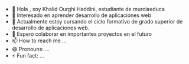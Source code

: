 - 👋 Hola , soy Khalid Ourghi Haddini, estudiante de murciaeduca
- 👀 Interesado en aprender desarrollo de aplicaciones web
- 🌱 Actualmente estoy cursando el ciclo formativo de grado superior de desarrollo de aplicaciones web.
- 💞️ Espero colaborar en importantes proyectos en el futuro
- 📫 How to reach me ...
- 😄 Pronouns: ...
- ⚡ Fun fact: ...

<!---
KHALID-code-lab20251/KHALID-code-lab20251 is a ✨ special ✨ repository because its `README.md` (this file) appears on your GitHub profile.
You can click the Preview link to take a look at your changes.
--->
